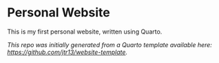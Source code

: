 # Personal Website

This is my first personal website, written using Quarto.

*This repo was initially generated from a Quarto template available here: https://github.com/jtr13/website-template.*
